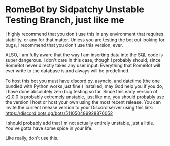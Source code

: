 # RomeBot by Sidpatchy Unstable Testing Branch, just like me
I highly recommend that you don't use this in any environment that requires stability, or any for that matter. Unless you are testing the bot out looking for bugs, I recommend that you don't use this version, ever.

ALSO, I am fully aware that the way I am inserting data into the SQL code is super dangerous. I don't care in this case, though I probably should, since RomeBot never directly takes any user input. Everything that RomeBot will ever write to the database is and always will be predefined.

To host this bot you must have discord.py, asyncio, and datetime (the one bundled with Python works just fine.) installed, may God help you if you do, I have done absolutely zero bug testing so far. Since this early version of v2.0.0 is probably extremely unstable, just like me, you should probably use the version I host or host your own using the most recent release. You can invite the current release version to your Discord server using this link: https://discord.bots.gg/bots/511050489928876052

I should probably add that I'm not actually entirely unstable, just a little. You've gotta have some spice in your life.

Like really, don't use this.
